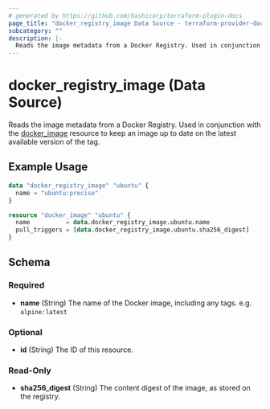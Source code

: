 ```yaml
---
# generated by https://github.com/hashicorp/terraform-plugin-docs
page_title: "docker_registry_image Data Source - terraform-provider-docker"
subcategory: ""
description: |-
  Reads the image metadata from a Docker Registry. Used in conjunction with the docker_image resource to keep an image up to date on the latest available version of the tag.
---
```


# docker_registry_image (Data Source)

Reads the image metadata from a Docker Registry. Used in conjunction with the [docker_image](/docs/providers/docker/r/image.html) resource to keep an image up to date on the latest available version of the tag.

## Example Usage

```terraform
data "docker_registry_image" "ubuntu" {
  name = "ubuntu:precise"
}

resource "docker_image" "ubuntu" {
  name          = data.docker_registry_image.ubuntu.name
  pull_triggers = [data.docker_registry_image.ubuntu.sha256_digest]
}
```

<!-- schema generated by tfplugindocs -->
## Schema

### Required

- **name** (String) The name of the Docker image, including any tags. e.g. `alpine:latest`

### Optional

- **id** (String) The ID of this resource.

### Read-Only

- **sha256_digest** (String) The content digest of the image, as stored on the registry.


